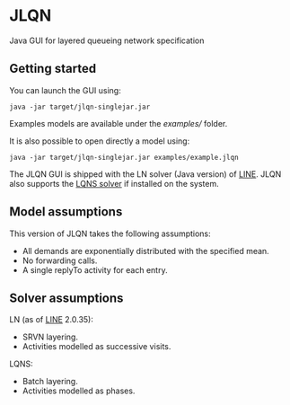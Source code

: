 # JLQN
Java GUI for layered queueing network specification

## Getting started
You can launch the GUI using:
```
java -jar target/jlqn-singlejar.jar
``` 
Examples models are available under the *examples/* folder.

It is also possible to open directly a model using:
```
java -jar target/jlqn-singlejar.jar examples/example.jlqn
``` 
The JLQN GUI is shipped with the LN solver (Java version) of [LINE](https://line-solver.sourceforge.net/). JLQN also supports the [LQNS solver](https://www.sce.carleton.ca/rads/lqns/) if installed on the system. 

## Model assumptions
This version of JLQN takes the following assumptions: 
* All demands are exponentially distributed with the specified mean.
* No forwarding calls.
* A single replyTo activity for each entry.

## Solver assumptions
LN (as of [LINE](https://github.com/imperial-qore/line-solver) 2.0.35):
* SRVN layering.
* Activities modelled as successive visits.
  
LQNS:
* Batch layering.
* Activities modelled as phases.
